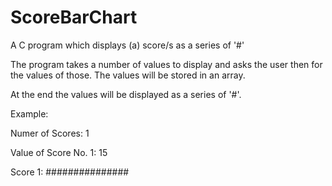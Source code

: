 # ScoreBarChart
A C program which displays (a) score/s as a series of '#'

The program takes a number of values to display and asks the user then for the values of those.
The values will be stored in an array.

At the end the values will be displayed as a series of '#'.

Example:

Numer of Scores: 1

Value of Score No. 1: 15

Score 1: ###############
